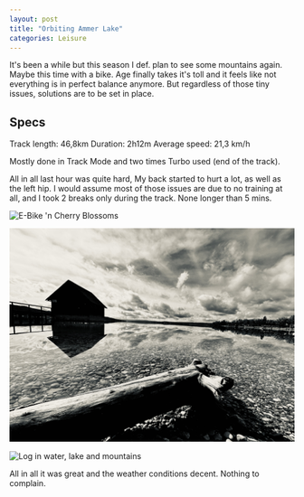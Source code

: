 ```yaml
---
layout: post
title: "Orbiting Ammer Lake"
categories: Leisure
---
```


It's been a while but this season I def. plan to see some mountains again.
Maybe this time with a bike. Age finally takes it's toll and it feels like not everything is in perfect balance anymore. But regardless of those tiny issues, solutions are to be set in place.

## Specs

Track length: 46,8km
Duration: 2h12m
Average speed: 21,3 km/h

Mostly done in Track Mode and two times Turbo used (end of the track).

All in all last hour was quite hard, My back started to hurt a lot, as well as the left hip. I would assume most of those issues are due to no training at all, and I took 2 breaks only during the track. None longer than 5 mins.

![E-Bike 'n Cherry Blossoms](/assets/pix/Ammersee_CherrryBlossom.JPEG)

![Boat House on the lake in silver](/assets/pix/Ammersee_SilverHarbor.JPEG)

![Log in water, lake and mountains](/assets/pix/Ammersee_Waterlog.JPEG)

All in all it was great and the weather conditions decent. Nothing to complain.